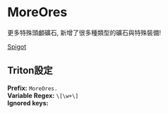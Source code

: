 # MoreOres

更多特殊頭顱礦石, 新增了很多種類型的礦石與特殊裝備! <br>


[Spigot](https://www.spigotmc.org/resources/%E2%9B%8F%EF%B8%8Fmore-ores%E2%9B%8F%EF%B8%8F.77221/)

## Triton設定

**Prefix:** `MoreOres.`  
**Variable Regex:** `\[\w+\]`  
**Ignored keys:**

```

```
